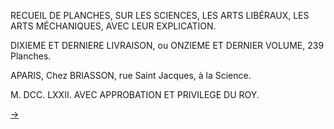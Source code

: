 RECUEIL DE PLANCHES, SUR LES SCIENCES, LES ARTS LIBÉRAUX, LES ARTS MÉCHANIQUES, AVEC LEUR EXPLICATION.

DIXIEME ET DERNIERE LIVRAISON, ou ONZIEME ET DERNIER VOLUME, 239 Planches.

APARIS, Chez BRIASSON, rue Saint Jacques, à la Science.

M. DCC. LXXII. AVEC APPROBATION ET PRIVILEGE DU ROY.

[->](02-Etat_des_Planches_&_des_Explications.md)
